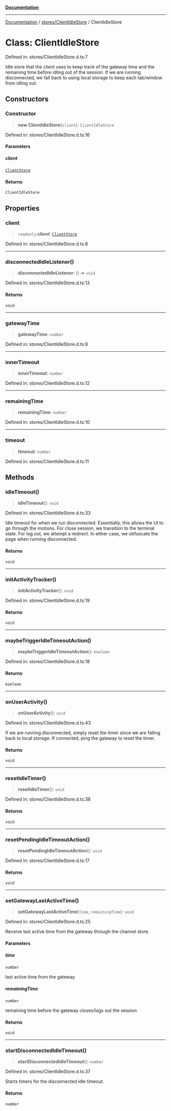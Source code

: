 [**Documentation**](../../../index.md)

***

[Documentation](../../../index.md) / [stores/ClientIdleStore](../index.md) / ClientIdleStore

# Class: ClientIdleStore

Defined in: stores/ClientIdleStore.d.ts:7

Idle store that the client uses to keep track of the gateway time and the remaining time
before idling out of the session. If we are running disconnected, we fall back to using
local storage to keep each tab/window from idling out.

## Constructors

### Constructor

> **new ClientIdleStore**(`client`): `ClientIdleStore`

Defined in: stores/ClientIdleStore.d.ts:16

#### Parameters

##### client

[`ClientStore`](../../ClientStore/classes/ClientStore.md)

#### Returns

`ClientIdleStore`

## Properties

### client

> `readonly` **client**: [`ClientStore`](../../ClientStore/classes/ClientStore.md)

Defined in: stores/ClientIdleStore.d.ts:8

***

### disconnectedIdleListener()

> **disconnectedIdleListener**: () => `void`

Defined in: stores/ClientIdleStore.d.ts:13

#### Returns

`void`

***

### gatewayTime

> **gatewayTime**: `number`

Defined in: stores/ClientIdleStore.d.ts:9

***

### innerTimeout

> **innerTimeout**: `number`

Defined in: stores/ClientIdleStore.d.ts:12

***

### remainingTime

> **remainingTime**: `number`

Defined in: stores/ClientIdleStore.d.ts:10

***

### timeout

> **timeout**: `number`

Defined in: stores/ClientIdleStore.d.ts:11

## Methods

### idleTimeout()

> **idleTimeout**(): `void`

Defined in: stores/ClientIdleStore.d.ts:33

Idle timeout for when we run disconnected. Essentially, this allows
the UI to go through the motions. For close session, we transition to the terminal state.
For log out, we attempt a redirect. In either case,
we obfuscate the page when running disconnected.

#### Returns

`void`

***

### initActivityTracker()

> **initActivityTracker**(): `void`

Defined in: stores/ClientIdleStore.d.ts:19

#### Returns

`void`

***

### maybeTriggerIdleTimeoutAction()

> **maybeTriggerIdleTimeoutAction**(): `boolean`

Defined in: stores/ClientIdleStore.d.ts:18

#### Returns

`boolean`

***

### onUserActivity()

> **onUserActivity**(): `void`

Defined in: stores/ClientIdleStore.d.ts:43

If we are running disconnected, simply reset the timer since we are falling back to local storage.
If connected, ping the gateway to reset the timer.

#### Returns

`void`

***

### resetIdleTimer()

> **resetIdleTimer**(): `void`

Defined in: stores/ClientIdleStore.d.ts:38

#### Returns

`void`

***

### resetPendingIdleTimeoutAction()

> **resetPendingIdleTimeoutAction**(): `void`

Defined in: stores/ClientIdleStore.d.ts:17

#### Returns

`void`

***

### setGatewayLastActiveTime()

> **setGatewayLastActiveTime**(`time`, `remainingTime`): `void`

Defined in: stores/ClientIdleStore.d.ts:25

Receive last active time from the gateway through the channel store.

#### Parameters

##### time

`number`

last active time from the gateway

##### remainingTime

`number`

remaining time before the gateway closes/logs out the session

#### Returns

`void`

***

### startDisconnectedIdleTimeout()

> **startDisconnectedIdleTimeout**(): `number`

Defined in: stores/ClientIdleStore.d.ts:37

Starts timers for the disconnected idle timeout.

#### Returns

`number`
